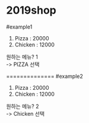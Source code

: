 # 2019shop

#example1

1. Pizza : 20000
2. Chicken : 12000

원하는 메뉴? 1<br />
-> PIZZA 선택

==============
#example2

1. Pizza : 20000
2. Chicken : 12000

원하는 메뉴? 2<br />
-> Chicken 선택

